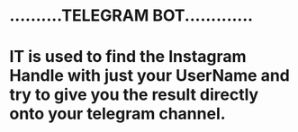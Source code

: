 # ..........TELEGRAM BOT.............
# IT is used to find the Instagram Handle with just your UserName and try to give you the result directly onto your telegram channel.
